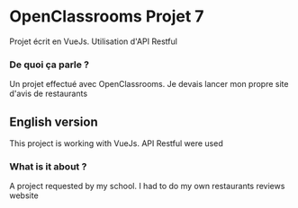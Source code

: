 # OpenClassrooms Projet 7

Projet écrit en VueJs. Utilisation d'API Restful

### De quoi ça parle ?
Un projet effectué avec OpenClassrooms. Je devais lancer mon propre site d'avis de restaurants

## English version

This project is working with VueJs. API Restful were used

### What is it about ?
A project requested by my school. I had to do my own restaurants reviews website

